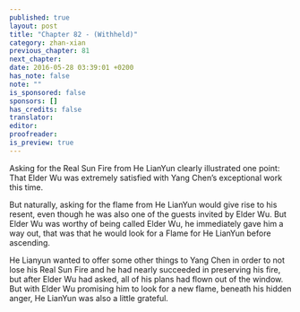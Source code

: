 ```yaml
---
published: true
layout: post
title: "Chapter 82 - (Withheld)"
category: zhan-xian
previous_chapter: 81
next_chapter:
date: 2016-05-28 03:39:01 +0200
has_note: false
note: ""
is_sponsored: false
sponsors: []
has_credits: false
translator:
editor:
proofreader:
is_preview: true
---
```

Asking for the Real Sun Fire from He LianYun clearly illustrated one point: That Elder Wu was extremely satisfied with Yang Chen’s exceptional work this time.

But naturally, asking for the flame from He LianYun would give rise to his resent, even though he was also one of the guests invited by Elder Wu. But Elder Wu was worthy of being called Elder Wu, he immediately gave him a way out, that was that he would look for a Flame for He LianYun before ascending.

He Lianyun wanted to offer some other things to Yang Chen in order to not lose his Real Sun Fire and he had nearly succeeded in preserving his fire, but after Elder Wu had asked, all of his plans had flown out of the window. But with Elder Wu promising him to look for a new flame, beneath his hidden anger, He LianYun was also a little grateful.
<!--more-->
